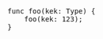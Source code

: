 <pre class="code-highlight">
<span class="keyword">func</span> <span class="func">foo</span><span>(</span><span>kek</span><span>:</span> <span></span><span class="entity">Type</span><span>)</span> <span>{</span>
    <span class="func">foo</span><span>(</span><span>kek</span><span>:</span> <span class="constant">123</span><span>)</span><span class="terminator">;</span>
<span>}</span>
</pre>
